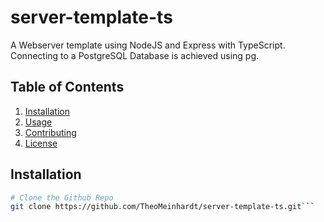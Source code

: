 # server-template-ts
A Webserver template using NodeJS and Express with TypeScript. Connecting to a PostgreSQL Database is achieved using pg.

## Table of Contents

1. [Installation](#installation)
2. [Usage](#usage)
3. [Contributing](#contributing)
4. [License](#license)

## Installation

```bash
# Clone the Github Repo
git clone https://github.com/TheoMeinhardt/server-template-ts.git```